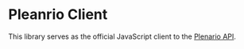 # Pleanrio Client

This library serves as the official JavaScript client to the [Plenario API](https://plenario.docs.apiary.io/#).

